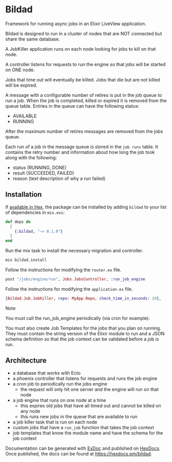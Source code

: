 # Bildad

Framework for running async jobs in an Elixir LiveView application.

Bildad is designed to run in a cluster of nodes that are NOT connected but share the same database.

A JobKiller application runs on each node looking for jobs to kill on that node.

A controller listens for requests to run the engine so that jobs will be started on ONE node.

Jobs that time out will eventually be killed. Jobs that die but are not killed will be expired.

A message with a configurable number of retires is put in the job queue to run a job. When the job is completed, killed or expired it is removed from the queue table. Entries in the queue can have the following status:

* AVAILABLE
* RUNNING

After the maximum number of retires messages are removed from the jobs queue.

Each run of a job in the message queue is stored in the `job runs` table. It contains the retry number and information about how long the job took along with the following:

* status (RUNNING, DONE)
* result (SUCCEEDED, FAILED)
* reason (text description of why a run failed)

## Installation

If [available in Hex](https://hex.pm/docs/publish), the package can be installed
by adding `bildad` to your list of dependencies in `mix.exs`:

```elixir
def deps do
  [
    {:bildad, "~> 0.1.0"}
  ]
end
```

Run the mix task to install the necessary migration and controller.

```bash
mix bildad.install
```

Follow the instructions for modifying the `router.ex` file.

```elixir
post "/jobs/engine/run", Jobs.JobsController, :run_job_engine
```

Follow the instructions for modifying the `application.ex` file.

```elixir
{Bildad.Job.JobKiller, repo: MyApp.Repo, check_time_in_seconds: 20},
```

> [!NOTE]
> You must call the run_job_engine periodically (via cron for example).

You must also create Job Templates for the jobs that you plan on running. They must 
contain the string version of the Elixir module to run and a JSON schema definition
so that the job context can be validated before a job is run.

## Architecture

* a database that works with Ecto
* a phoenix controller that listens for requests and runs the job engine
* a cron job to periodically run the jobs engine
  * the request will only hit one server and the engine will run on that node
* a job engine that runs on one node at a time
  * this expires old jobs that have all timed out and cannot be killed on any node
  * this runs new jobs in the queue that are available to run
* a job killer task that is run on each node
* custom jobs that have a `run_job` function that takes the job context
* job templates that know the module name and have the schema for the job context

Documentation can be generated with [ExDoc](https://github.com/elixir-lang/ex_doc)
and published on [HexDocs](https://hexdocs.pm). Once published, the docs can
be found at <https://hexdocs.pm/bildad>.
